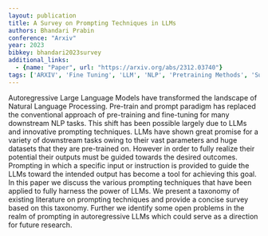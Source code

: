 ```yaml
---
layout: publication
title: A Survey on Prompting Techniques in LLMs
authors: Bhandari Prabin
conference: "Arxiv"
year: 2023
bibkey: bhandari2023survey
additional_links:
  - {name: "Paper", url: "https://arxiv.org/abs/2312.03740"}
tags: ['ARXIV', 'Fine Tuning', 'LLM', 'NLP', 'Pretraining Methods', 'Survey Paper', 'Tools', 'Training Techniques']
---
```

Autoregressive Large Language Models have transformed the landscape of Natural Language Processing. Pre-train and prompt paradigm has replaced the conventional approach of pre-training and fine-tuning for many downstream NLP tasks. This shift has been possible largely due to LLMs and innovative prompting techniques. LLMs have shown great promise for a variety of downstream tasks owing to their vast parameters and huge datasets that they are pre-trained on. However in order to fully realize their potential their outputs must be guided towards the desired outcomes. Prompting in which a specific input or instruction is provided to guide the LLMs toward the intended output has become a tool for achieving this goal. In this paper we discuss the various prompting techniques that have been applied to fully harness the power of LLMs. We present a taxonomy of existing literature on prompting techniques and provide a concise survey based on this taxonomy. Further we identify some open problems in the realm of prompting in autoregressive LLMs which could serve as a direction for future research.
